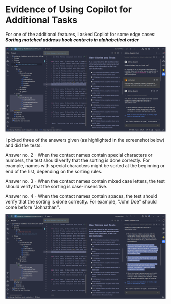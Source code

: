 # Evidence of Using Copilot for Additional Tasks

For one of the additional features, I asked Copilot for some edge cases:
_**Sorting matched address book contacts in alphabetical order**_

![Question 1 for Copilot](img/copilot-q1.png)

I picked three of the answers given (as highlighted in the screenshot below) and did the tests.

Answer no. 2 - When the contact names contain special characters or numbers, the test should verify that the sorting is done correctly. For example, names with special characters might be sorted at the beginning or end of the list, depending on the sorting rules.  

Answer no. 3 - When the contact names contain mixed case letters, the test should verify that the sorting is case-insensitive.  

Answer no. 4 - When the contact names contain spaces, the test should verify that the sorting is done correctly. For example, "John Doe" should come before "Johnathan".

![Answer 1 from Copilot](img/copillot-a1.png)